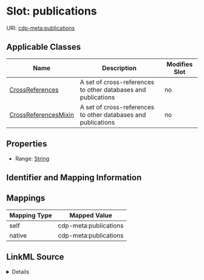 

# Slot: publications

URI: [cdp-meta:publications](metadatapublications)



<!-- no inheritance hierarchy -->





## Applicable Classes

| Name | Description | Modifies Slot |
| --- | --- | --- |
| [CrossReferences](CrossReferences.md) | A set of cross-references to other databases and publications |  no  |
| [CrossReferencesMixin](CrossReferencesMixin.md) | A set of cross-references to other databases and publications |  no  |







## Properties

* Range: [String](String.md)





## Identifier and Mapping Information








## Mappings

| Mapping Type | Mapped Value |
| ---  | ---  |
| self | cdp-meta:publications |
| native | cdp-meta:publications |




## LinkML Source

<details>
```yaml
name: publications
alias: publications
domain_of:
- CrossReferences
- CrossReferencesMixin
range: string

```
</details>
